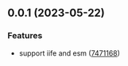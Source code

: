 ## 0.0.1 (2023-05-22)


### Features

* support iife and esm ([7471168](https://github.com/varletjs/bounce-fixer/commit/7471168d77b8725813ed4bffd587a94197040d31))



